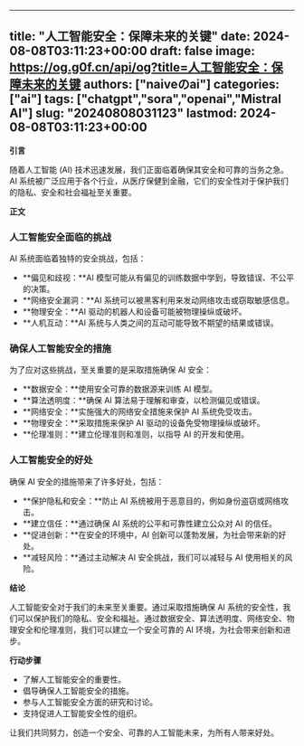
---
title: "人工智能安全：保障未来的关键"
date: 2024-08-08T03:11:23+00:00
draft: false
image: https://og.g0f.cn/api/og?title=人工智能安全：保障未来的关键
authors: ["naiveのai"]
categories: ["ai"]
tags: ["chatgpt","sora","openai","Mistral AI"]
slug: "20240808031123"
lastmod: 2024-08-08T03:11:23+00:00
---
**引言**

随着人工智能 (AI) 技术迅速发展，我们正面临着确保其安全和可靠的当务之急。AI 系统被广泛应用于各个行业，从医疗保健到金融，它们的安全性对于保护我们的隐私、安全和社会福祉至关重要。

**正文**

### 人工智能安全面临的挑战

AI 系统面临着独特的安全挑战，包括：

* **偏见和歧视：**AI 模型可能从有偏见的训练数据中学到，导致错误、不公平的决策。
* **网络安全漏洞：**AI 系统可以被黑客利用来发动网络攻击或窃取敏感信息。
* **物理安全：**AI 驱动的机器人和设备可能被物理操纵或破坏。
* **人机互动：**AI 系统与人类之间的互动可能导致不期望的结果或错误。

### 确保人工智能安全的措施

为了应对这些挑战，至关重要的是采取措施确保 AI 安全：

* **数据安全：**使用安全可靠的数据源来训练 AI 模型。
* **算法透明度：**确保 AI 算法易于理解和审查，以检测偏见或错误。
* **网络安全：**实施强大的网络安全措施来保护 AI 系统免受攻击。
* **物理安全：**采取措施来保护 AI 驱动的设备免受物理操纵或破坏。
* **伦理准则：**建立伦理准则和准则，以指导 AI 的开发和使用。

### 人工智能安全的好处

确保 AI 安全的措施带来了许多好处，包括：

* **保护隐私和安全：**防止 AI 系统被用于恶意目的，例如身份盗窃或网络攻击。
* **建立信任：**通过确保 AI 系统的公平和可靠性建立公众对 AI 的信任。
* **促进创新：**在安全的环境中，AI 创新可以蓬勃发展，为社会带来新的好处。
* **减轻风险：**通过主动解决 AI 安全挑战，我们可以减轻与 AI 使用相关的风险。

**结论**

人工智能安全对于我们的未来至关重要。通过采取措施确保 AI 系统的安全性，我们可以保护我们的隐私、安全和福祉。通过数据安全、算法透明度、网络安全、物理安全和伦理准则，我们可以建立一个安全可靠的 AI 环境，为社会带来创新和进步。

**行动步骤**

* 了解人工智能安全的重要性。
* 倡导确保人工智能安全的措施。
* 参与人工智能安全方面的研究和讨论。
* 支持促进人工智能安全性的组织。

让我们共同努力，创造一个安全、可靠的人工智能未来，为所有人带来好处。